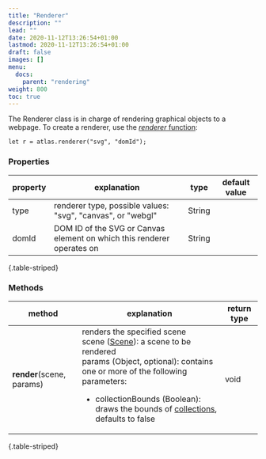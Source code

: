 ```yaml
---
title: "Renderer"
description: ""
lead: ""
date: 2020-11-12T13:26:54+01:00
lastmod: 2020-11-12T13:26:54+01:00
draft: false
images: []
menu:
  docs:
    parent: "rendering"
weight: 800
toc: true
---
```


The Renderer class is in charge of rendering graphical objects to a webpage. To create a renderer, use the [_renderer_ function](../../global/func/#create-objects): 

    let r = atlas.renderer("svg", "domId");

### Properties
| property |  explanation   | type | default value |
| --- | --- | --- | --- |
| type | renderer type, possible values: "svg", "canvas", or "webgl" | String | |
| domId | DOM ID of the SVG or Canvas element on which this renderer operates on | String | |
{.table-striped}

### Methods
| method |  explanation   | return type |
| --- | --- | --- |
| **render**(scene, params) | renders the specified scene<br>scene ([Scene](../../group/scene)): a scene to be rendered<br>params (Object, optional): contains one or more of the following parameters:<ul><li>collectionBounds (Boolean): draws the bounds of [collections](../../group/collection/), defaults to false</li></ul> | void |
{.table-striped}